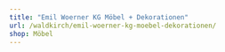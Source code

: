 ```yaml
---
title: "Emil Woerner KG Möbel + Dekorationen"
url: /waldkirch/emil-woerner-kg-moebel-dekorationen/
shop: Möbel
---
```

